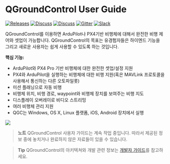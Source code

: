# QGroundControl User Guide

[![Releases](https://img.shields.io/github/release/mavlink/QGroundControl.svg)](https://github.com/mavlink/QGroundControl/releases) [![Discuss](https://img.shields.io/badge/discuss-px4-ff69b4.svg)](http://discuss.px4.io/c/qgroundcontrol/qgroundcontrol-usage) [![Discuss](https://img.shields.io/badge/discuss-ardupilot-ff69b4.svg)](http://discuss.ardupilot.org/c/ground-control-software/qgroundcontrol) [![Gitter](https://badges.gitter.im/Join%20Chat.svg)](https://gitter.im/mavlink/qgroundcontrol?utm_source=badge&utm_medium=badge&utm_campaign=pr-badge&utm_content=badge) [![Slack](https://px4-slack.herokuapp.com/badge.svg)](http://slack.px4.io) 

QGroundControl를 이용하면 ArduPilot나 PX4기반 비행체에 대해서 완전한 비행 제어와 셋업이 가능합니다. QGroundControl의 목표는 유경험자들은 하이엔드 기능을 그리고 새로운 사용자는 쉽게 사용할 수 있도록 하는 것입니다.

**핵심 기능:**

* ArduPilot와 PX4 Pro 기반 비행체에 대한 완전한 셋업/설정 지원
* PX4와 ArduPilot을 실행하는 비행체에 대한 비행 지원(혹은 MAVLink 프로토콜을 사용해서 통신하는 다른 오토파일롯)
* 미션 플래닝으로 자동 비행
* 비행체 위치, 비행 경로, waypoint와 비행체 장치를 보여주는 비행 지도
* 디스플레이 오버레이로 비디오 스트리밍
* 여러 비행체 관리 지원
* QGC는 Windows, OS X, Linux 플랫폼, iOS, Android 장치에서 실행

![](../../assets/quickstart/ConnectedVehicle.jpg)

> **노트** QGroundControl 사용자 가이드는 계속 작업 중입니다. 따라서 제공된 정보 중에 놓치거나 완료하지 않은 자료들이 있을 수 있습니다.

<span></span>
> **Tip** QGroundControl의 아키텍쳐와 개발 관련 정보는 [개발자 가이드](https://dev.qgroundcontrol.com/en/)를 참고하세요.
